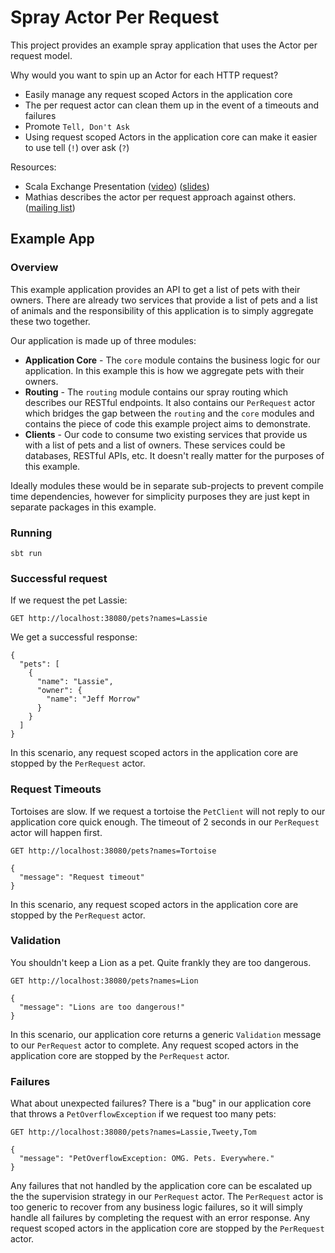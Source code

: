 # Spray Actor Per Request

This project provides an example spray application that uses the Actor per request model.

Why would you want to spin up an Actor for each HTTP request?

 * Easily manage any request scoped Actors in the application core
  * The per request actor can clean them up in the event of a timeouts and failures
 * Promote `Tell, Don't Ask`
  * Using request scoped Actors in the application core can make it easier to use tell (`!`) over ask (`?`)

Resources:

 * Scala Exchange Presentation ([video](http://skillsmatter.com/podcast/scala/scala-does-the-catwalk))
   ([slides](http://theon.github.io/scalax-catwalk/))
 * Mathias describes the actor per request approach against others.
   ([mailing list](https://groups.google.com/forum/#!msg/spray-user/5x9kba7j1FI/r_aaDTPWHFkJ))

## Example App

### Overview

This example application provides an API to get a list of pets with their owners. There are already two services that
provide a list of pets and a list of animals and the responsibility of this application is to simply aggregate these two
together.

Our application is made up of three modules:

 * **Application Core** - The `core` module contains the business logic for our application. In this example this is
   how we aggregate pets with their owners.
 * **Routing** - The `routing` module contains our spray routing which describes our RESTful endpoints. It also contains
   our `PerRequest` actor which bridges the gap between the `routing` and the `core` modules and contains the piece of
   code this example project aims to demonstrate.
 * **Clients** - Our code to consume two existing services that provide us with a list of pets and a list of owners.
   These services could be databases, RESTful APIs, etc. It doesn't really matter for the purposes of this example.

Ideally modules these would be in separate sub-projects to prevent compile time dependencies, however for simplicity
purposes they are just kept in separate packages in this example.

### Running

    sbt run

### Successful request

If we request the pet Lassie:

    GET http://localhost:38080/pets?names=Lassie

We get a successful response:

    {
      "pets": [
        {
          "name": "Lassie",
          "owner": {
            "name": "Jeff Morrow"
          }
        }
      ]
    }

In this scenario, any request scoped actors in the application core are stopped by the `PerRequest` actor.

### Request Timeouts

Tortoises are slow. If we request a tortoise the `PetClient` will not reply to our application core quick enough. The
timeout of 2 seconds in our `PerRequest` actor will happen first.

    GET http://localhost:38080/pets?names=Tortoise

    {
      "message": "Request timeout"
    }

In this scenario, any request scoped actors in the application core are stopped by the `PerRequest` actor.

### Validation

You shouldn't keep a Lion as a pet. Quite frankly they are too dangerous.

    GET http://localhost:38080/pets?names=Lion

    {
      "message": "Lions are too dangerous!"
    }

In this scenario, our application core returns a generic `Validation` message to our `PerRequest` actor to complete. Any
request scoped actors in the application core are stopped by the `PerRequest` actor.

### Failures

What about unexpected failures? There is a "bug" in our application core that throws a `PetOverflowException` if we
request too many pets:

    GET http://localhost:38080/pets?names=Lassie,Tweety,Tom

    {
      "message": "PetOverflowException: OMG. Pets. Everywhere."
    }

Any failures that not handled by the application core can be escalated up the the supervision strategy in our
`PerRequest` actor. The `PerRequest` actor is too generic to recover from any business logic failures, so it will
simply handle all failures by completing the request with an error response. Any request scoped actors in the
application core are stopped by the `PerRequest` actor.